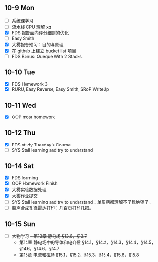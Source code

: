 ## 10-9 Mon

- [ ] 系统课学习
- [ ] 流水线 CPU 理解 xg
- [x] FDS 报告面向评分细则的优化
- [ ] Easy Smith
- [x] 大雾报告预习：目的与原理
- [x] 在 github 上建立 bucket list 项目
- [ ] FDS Bonus: Queque With 2 Stacks

## 10-10 Tue

- [x] FDS Homework 3
- [x] RURU, Easy Reverse, Easy Smith, SRoP WriteUp

## 10-11 Wed

- [x] OOP most homework

## 10-12 Thu

- [x] FDS study Tuesday's Course
- [ ] SYS Stall learning and try to understand

## 10-14 Sat

- [x] FDS learning
- [x] OOP Homework Finish
- [x] 大雾实验数据处理
- [x] 大雾作业提交
- [ ] SYS Stall learning and try to understand：单周期都理解不了我绝望了。
- [ ] 超声合成孔径雷达打印：几百页打印几把。

## 10-15 Sun

- [ ] 大物学习
	~~- 第13章 静电场 §13.6，§13.7~~
	- 第14章 静电场中的导体和电介质 §14.1，§14.2，§14.3，§14.4，§14.5，§14.6，§14.6，§14.7
	- 第15章 电流和磁场 §15.1，§15.2，§15.3，§15.4，§15.6，§15.8